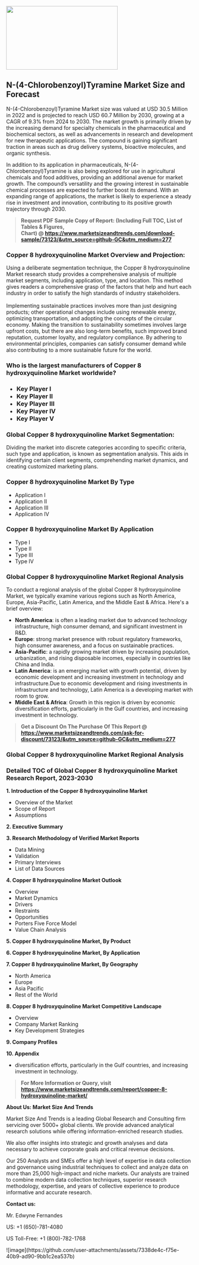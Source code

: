 <p><img class="alignnone size-medium wp-image-20088" src="https://ffe5etoiles.com/wp-content/uploads/2024/12/MST1-300x171.png" alt="" width="300" height="171" /></p><h2>N-(4-Chlorobenzoyl)Tyramine Market Size and Forecast</h2><p>N-(4-Chlorobenzoyl)Tyramine Market size was valued at USD 30.5 Million in 2022 and is projected to reach USD 60.7 Million by 2030, growing at a CAGR of 9.3% from 2024 to 2030. The market growth is primarily driven by the increasing demand for specialty chemicals in the pharmaceutical and biochemical sectors, as well as advancements in research and development for new therapeutic applications. The compound is gaining significant traction in areas such as drug delivery systems, bioactive molecules, and organic synthesis.</p><p>In addition to its application in pharmaceuticals, N-(4-Chlorobenzoyl)Tyramine is also being explored for use in agricultural chemicals and food additives, providing an additional avenue for market growth. The compound’s versatility and the growing interest in sustainable chemical processes are expected to further boost its demand. With an expanding range of applications, the market is likely to experience a steady rise in investment and innovation, contributing to its positive growth trajectory through 2030.</p></p><blockquote id="" class=""><strong>Request PDF Sample Copy of Report: (Including Full TOC, List of Tables &amp; Figures, Chart)&nbsp;@&nbsp;<strong><a href="https://www.marketsizeandtrends.com/download-sample/73123/&utm_source=github-GC&utm_medium=277" target="_blank">https://www.marketsizeandtrends.com/download-sample/73123/&utm_source=github-GC&utm_medium=277</a></strong></strong></blockquote><h3 id="" class="">Copper 8 hydroxyquinoline Market&nbsp;Overview and Projection:</h3><p id="" class="">Using a deliberate segmentation technique, the Copper 8 hydroxyquinoline Market research study provides a comprehensive analysis of multiple market segments, including application, type, and location. This method gives readers a comprehensive grasp of the factors that help and hurt each industry in order to satisfy the high standards of industry stakeholders. <br /> <br />Implementing sustainable practices involves more than just designing products; other operational changes include using renewable energy, optimizing transportation, and adopting the concepts of the circular economy. Making the transition to sustainability sometimes involves large upfront costs, but there are also long-term benefits, such improved brand reputation, customer loyalty, and regulatory compliance. By adhering to environmental principles, companies can satisfy consumer demand while also contributing to a more sustainable future for the world.</p><h3 id="" class="">Who is the largest manufacturers of&nbsp;Copper 8 hydroxyquinoline Market worldwide?</h3><h3 class=""><p><ul><li>Key Player I </li><li> Key Player II </li><li> Key Player III </li><li> Key Player IV </li><li> Key Player V</li></ul></p></h3><h3 id="" class="">Global&nbsp;Copper 8 hydroxyquinoline Market Segmentation:</h3><p id="" class="">Dividing the market into discrete categories according to specific criteria, such type and application, is known as segmentation analysis. This aids in identifying certain client segments, comprehending market dynamics, and creating customized marketing plans.</p><h3 id="" class="">Copper 8 hydroxyquinoline Market&nbsp;By Type</h3><p><p><ul><li>Application I</li><li> Application II</li><li> Application III</li><li> Application IV</p></li></ul></p></p><h3 id="" class="">Copper 8 hydroxyquinoline Market&nbsp;By Application</h3><p class=""><p><ul><li>Type I</li><li> Type II</li><li> Type III</li><li> Type IV</li></ul></p></p><h3 id="" class="">Global Copper 8 hydroxyquinoline Market Regional Analysis</h3><p id="" class="">To conduct a regional analysis of the global Copper 8 hydroxyquinoline Market, we typically examine various regions such as North America, Europe, Asia-Pacific, Latin America, and the Middle East &amp; Africa. Here's a brief overview:</p><ul><li><strong>North America</strong>: is often a leading market due to advanced technology infrastructure, high consumer demand, and significant investment in R&amp;D.</li><li><strong>Europe</strong>: strong market presence with robust regulatory frameworks, high consumer awareness, and a focus on sustainable practices.</li><li><strong>Asia-Pacific</strong>: a rapidly growing market driven by increasing population, urbanization, and rising disposable incomes, especially in countries like China and India.</li><li><strong>Latin America</strong>: is an emerging market with growth potential, driven by economic development and increasing investment in technology and infrastructure.Due to economic development and rising investments in infrastructure and technology, Latin America is a developing market with room to grow.</li><li><strong>Middle East &amp; Africa</strong>: Growth in this region is driven by economic diversification efforts, particularly in the Gulf countries, and increasing investment in technology.</li></ul><blockquote id="" class=""><strong>Get a Discount On The Purchase Of This Report @ <strong><a href="https://www.marketsizeandtrends.com/ask-for-discount/73123/&utm_source=github-GC&utm_medium=277" target="_blank">https://www.marketsizeandtrends.com/ask-for-discount/73123/&utm_source=github-GC&utm_medium=277</a></strong></strong></blockquote><h3 id="" class="">Global Copper 8 hydroxyquinoline Market Regional Analysis</h3><h3 id="" class="">Detailed TOC of Global Copper 8 hydroxyquinoline Market Research Report, 2023-2030</h3><p id="" class=""><strong>1. Introduction of the Copper 8 hydroxyquinoline Market</strong></p><ul><li>Overview of the Market</li><li>Scope of Report</li><li>Assumptions</li></ul><p id="" class=""><strong>2. Executive Summary</strong></p><p id="" class=""><strong>3. Research Methodology of Verified Market Reports</strong></p><ul><li>Data Mining</li><li>Validation</li><li>Primary Interviews</li><li>List of Data Sources</li></ul><p id="" class=""><strong>4. Copper 8 hydroxyquinoline Market Outlook</strong></p><ul><li>Overview</li><li>Market Dynamics</li><li>Drivers</li><li>Restraints</li><li>Opportunities</li><li>Porters Five Force Model</li><li>Value Chain Analysis</li></ul><p id="" class=""><strong>5. Copper 8 hydroxyquinoline Market, By Product</strong></p><p id="" class=""><strong>6. Copper 8 hydroxyquinoline Market, By Application</strong></p><p id="" class=""><strong>7. Copper 8 hydroxyquinoline Market, By Geography</strong></p><ul><li>North America</li><li>Europe</li><li>Asia Pacific</li><li>Rest of the World</li></ul><p id="" class=""><strong>8. Copper 8 hydroxyquinoline Market Competitive Landscape</strong></p><ul><li>Overview</li><li>Company Market Ranking</li><li>Key Development Strategies</li></ul><p id="" class=""><strong>9. Company Profiles</strong></p><p id="" class=""><strong>10. Appendix</strong></p><ul><li>diversification efforts, particularly in the Gulf countries, and increasing investment in technology.</li></ul><blockquote id="" class=""><strong>For More Information or Query, visit <strong><strong><a href="https://www.marketsizeandtrends.com/report/copper-8-hydroxyquinoline-market/" target="_blank">https://www.marketsizeandtrends.com/report/copper-8-hydroxyquinoline-market/</a></strong></strong></strong></blockquote><p id="" class=""><strong>About Us: Market Size And Trends</strong></p><p id="" class="">Market Size And Trends is a leading Global Research and Consulting firm servicing over 5000+ global clients. We provide advanced analytical research solutions while offering information-enriched research studies.</p><p id="" class="">We also offer insights into strategic and growth analyses and data necessary to achieve corporate goals and critical revenue decisions.</p><p id="" class="">Our 250 Analysts and SMEs offer a high level of expertise in data collection and governance using industrial techniques to collect and analyze data on more than 25,000 high-impact and niche markets. Our analysts are trained to combine modern data collection techniques, superior research methodology, expertise, and years of collective experience to produce informative and accurate research.</p><p id="" class=""><strong>Contact us:</strong></p><p id="" class="">Mr. Edwyne Fernandes</p><p id="" class="">US: +1 (650)-781-4080</p><p id="" class="">US Toll-Free: +1 (800)-782-1768</p>
![image](https://github.com/user-attachments/assets/7338de4c-f75e-40b9-ad90-9bb1c2ea537b)
